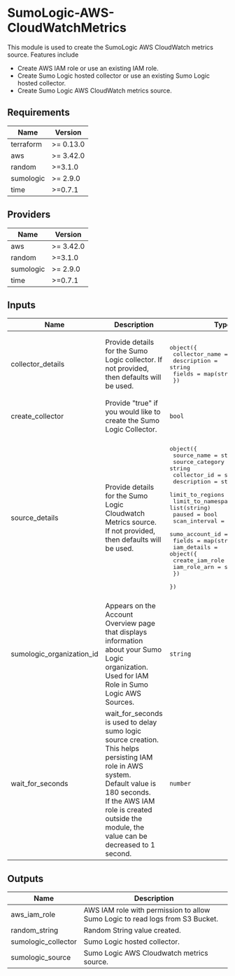 # SumoLogic-AWS-CloudWatchMetrics

This module is used to create the SumoLogic AWS CloudWatch metrics source. Features include
- Create AWS IAM role or use an existing IAM role.
- Create Sumo Logic hosted collector or use an existing Sumo Logic hosted collector.
- Create Sumo Logic AWS CloudWatch metrics source.

## Requirements

| Name | Version |
|------|---------|
| terraform | >= 0.13.0 |
| aws | >= 3.42.0 |
| random | >=3.1.0 |
| sumologic | >= 2.9.0 |
| time | >=0.7.1 |

## Providers

| Name | Version |
|------|---------|
| aws | >= 3.42.0 |
| random | >=3.1.0 |
| sumologic | >= 2.9.0 |
| time | >=0.7.1 |

## Inputs

| Name | Description | Type | Default | Required |
|------|-------------|------|---------|:--------:|
| collector\_details | Provide details for the Sumo Logic collector. If not provided, then defaults will be used. | <pre>object({<br>    collector_name = string<br>    description    = string<br>    fields         = map(string)<br>  })</pre> | <pre>{<br>  "collector_name": "SumoLogic CloudWatch Metrics Collector <Random ID>",<br>  "description": "This collector is created using Sumo Logic terraform AWS Cloudwatch metrics module to collect AWS cloudwatch metrics.",<br>  "fields": {}<br>}</pre> | no |
| create\_collector | Provide "true" if you would like to create the Sumo Logic Collector. | `bool` | n/a | yes |
| source\_details | Provide details for the Sumo Logic Cloudwatch Metrics source. If not provided, then defaults will be used. | <pre>object({<br>    source_name         = string<br>    source_category     = string<br>    collector_id        = string<br>    description         = string<br>    limit_to_regions    = list(string)<br>    limit_to_namespaces = list(string)<br>    paused              = bool<br>    scan_interval       = number<br>    sumo_account_id     = number<br>    fields              = map(string)<br>    iam_details = object({<br>      create_iam_role = bool<br>      iam_role_arn    = string<br>    })<br>  })</pre> | <pre>{<br>  "collector_id": "",<br>  "description": "This source is created using Sumo Logic terraform AWS CloudWatch Metrics module to collect AWS Cloudwatch metrics.",<br>  "fields": {},<br>  "iam_details": {<br>    "create_iam_role": true,<br>    "iam_role_arn": null<br>  },<br>  "limit_to_namespaces": [],<br>  "limit_to_regions": [],<br>  "paused": false,<br>  "scan_interval": 300000,<br>  "source_category": "Labs/aws/cloudwatch/metrics",<br>  "source_name": "CloudWatch Metrics Source",<br>  "sumo_account_id": 926226587429<br>}</pre> | no |
| sumologic\_organization\_id | Appears on the Account Overview page that displays information about your Sumo Logic organization. Used for IAM Role in Sumo Logic AWS Sources. | `string` | n/a | yes |
| wait\_for\_seconds | wait\_for\_seconds is used to delay sumo logic source creation. This helps persisting IAM role in AWS system.<br>        Default value is 180 seconds.<br>        If the AWS IAM role is created outside the module, the value can be decreased to 1 second. | `number` | `180` | no |

## Outputs

| Name | Description |
|------|-------------|
| aws\_iam\_role | AWS IAM role with permission to allow Sumo Logic to read logs from S3 Bucket. |
| random\_string | Random String value created. |
| sumologic\_collector | Sumo Logic hosted collector. |
| sumologic\_source | Sumo Logic AWS Cloudwatch metrics source. |
